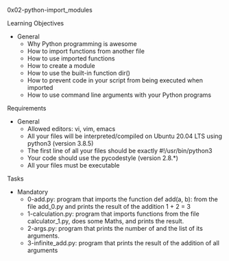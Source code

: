 0x02-python-import_modules

Learning Objectives
- General
	- Why Python programming is awesome
	- How to import functions from another file
	- How to use imported functions
	- How to create a module
	- How to use the built-in function dir()
	- How to prevent code in your script from being executed when imported
	- How to use command line arguments with your Python programs

Requirements
- General
	- Allowed editors: vi, vim, emacs
	- All your files will be interpreted/compiled on Ubuntu 20.04 LTS using python3 (version 3.8.5)
	- The first line of all your files should be exactly #!/usr/bin/python3
	- Your code should use the pycodestyle (version 2.8.*)
	- All your files must be executable

Tasks
- Mandatory
	- 0-add.py: program that imports the function def add(a, b): from the file add_0.py and prints the result of the addition 1 + 2 = 3
	- 1-calculation.py: program that imports functions from the file calculator_1.py, does some Maths, and prints the result.
	- 2-args.py: program that prints the number of and the list of its arguments.
	- 3-infinite_add.py: program that prints the result of the addition of all arguments
